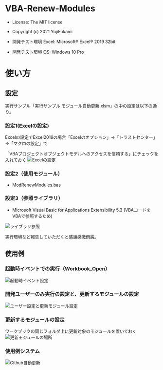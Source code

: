 # VBA-Renew-Modules
- License: The MIT license

- Copyright (c) 2021 YujiFukami

- 開発テスト環境 Excel: Microsoft® Excel® 2019 32bit 

- 開発テスト環境 OS: Windows 10 Pro

# 使い方

## 設定
実行サンプル「実行サンプル モジュール自動更新.xlsm」の中の設定は以下の通り。


### 設定1(Excelの設定)

Excelの設定でExcel2019の場合「Excelのオプション」→「トラストセンター」→「マクロの設定」で

「VBAプロジェクトオブジェクトモデルへのアクセスを信頼する」にチェックを入れておく
![Excelの設定](https://user-images.githubusercontent.com/73621859/126287884-57db4a75-3f34-4b35-b23d-f705067a1869.jpg)


### 設定2（使用モジュール）

-  ModRenewModules.bas


### 設定3（参照ライブラリ）

- Microsoft Visual Basic for Applications Extensibility 5.3  (VBAコードをVBAで参照するため)

![ライブラリ参照](https://user-images.githubusercontent.com/73621859/130536891-a4018575-902b-4d4b-8ac7-1a280affa583.jpg)

実行環境など報告していただくと感謝感激雨霰。


## 使用例

### 起動時イベントでの実行（Workbook_Open）
![起動時イベント設定](https://user-images.githubusercontent.com/73621859/130537080-ac101693-b4d0-47c6-a4bc-d8313d5a48d7.jpg)


### 開発ユーザーのみ実行の設定と、更新するモジュールの設定
![ユーザー設定と更新モジュール設定](https://user-images.githubusercontent.com/73621859/130536951-02bab051-af57-4cf6-a0b0-b1a09e9d2a7f.jpg)

### 更新するモジュールの設定
ワークブックの同じフォルダ上に更新対象のモジュールを置いておく
![更新モジュールの場所](https://user-images.githubusercontent.com/73621859/130537363-6c1271f4-2a81-46ca-bd8d-119420215ba4.jpg)

### 使用例システム

![Github自動更新](https://user-images.githubusercontent.com/73621859/130537158-fecfebb7-430b-4b89-8bbe-8ec4f0ac4a35.jpg)

